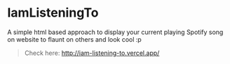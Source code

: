 # IamListeningTo
A simple html based approach to display your current playing Spotify song on website to flaunt on others and look cool :p

> Check here:
 http://iam-listening-to.vercel.app/
